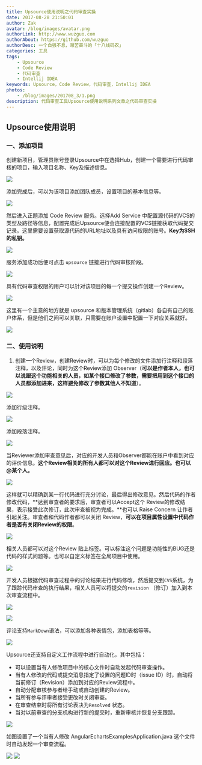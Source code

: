 ```yaml
---
title: Upsource使用说明之代码审查实操
date: 2017-08-28 21:50:01 
author: Zak
avatar: /blog/images/avatar.png
authorLink: http://www.wuzguo.com
authorAbout: https://github.com/wuzguo
authorDesc: 一个自强不息，艰苦奋斗的「十八线码农」
categories: 工具
tags: 
	- Upsource
	- Code Review
	- 代码审查
	- Intellij IDEA
keywords: Upsource，Code Review，代码审查，Intellij IDEA
photos:
	- /blog/images/201708_3/1.png
description: 代码审查工具Upsource使用说明系列文章之代码审查实操
---
```



## Upsource使用说明

### 一、添加项目

创建新项目，管理员账号登录Upsource中在选择Hub，创建一个需要进行代码审核的项目，输入项目名称、Key及描述信息。

![](/blog/images/201708_3/1.png)

添加完成后，可以为该项目添加团队成员，设置项目的基本信息等。

![](/blog/images/201708_3/2.png)

然后进入正题添加 Code Review 服务。选择Add Service 中配置源代码的VCS的类型及路径等信息，配置完成后Upsource便会连接配置的VCS链接获取代码提交记录。这里需要设置获取源代码的URL地址以及具有访问权限的账号。**Key为SSH的私钥。**

![](/blog/images/201708_3/3.png)

服务添加成功后便可点击 `upsource` 链接进行代码审核阶段。

![](/blog/images/201708_3/4.png)

具有代码审查权限的用户可以针对该项目的每一个提交操作创建一个Review。

![](/blog/images/201708_3/5.png)

这里有一个主意的地方就是 upsource 和版本管理系统（gitlab）各自有自己的账户体系，但是他们之间可以关联，只需要在账户设置中配置一下对应关系就好。

![](/blog/images/201708_3/6.png)


### 二、使用说明

1. 创建一个Review，创建Review时，可以为每个修改的文件添加行注释和段落注释，以及评论，同时为这个Review添加 Observer（**可以是作者本人，也可以说跟这个功能相关的人员，如某个接口修改了参数，需要把用到这个接口的人员都添加进来，这样避免修改了参数其他人不知道**）。

![](/blog/images/201708_3/7.png)

添加行级注释。

![](/blog/images/201708_3/8.png)

添加段落注释。

![](/blog/images/201708_3/9.png)

当Reviewer添加审查意见后，对应的开发人员和Observer都能在账户中看到对应的评价信息。**这个Review相关的所有人都可以对这个Review进行回应。也可以@某个人。**

![](/blog/images/201708_3/11.png)

这样就可以精确到某一行代码进行充分讨论，最后得出修改意见。然后代码的作者修改代码，**达到审查者的要求后，审查者可以Accept这个 Review的修改结果，表示接受此次修订，此次审查被视为完成。**也可以 Raise Concern 让作者引起关注。审查者和代码作者都可以关闭 Review，**可以在项目属性设置中代码作者是否有关闭Review的权限**。

![](/blog/images/201708_3/12.png)

相关人员都可以对这个Review 贴上标签。可以标注这个问题是功能性的BUG还是代码的样式问题等。也可以自定义标签在全局项目中使用。

![](/blog/images/201708_3/13.png)

开发人员根据代码审查过程中的讨论结果进行代码修改，然后提交到`CVS`系统，为了跟踪代码审查的执行结果，相关人员可以将提交的`revision` （修订）加入到本次审查流程中。

![](/blog/images/201708_3/14.png)

![](/blog/images/201708_3/16.png)

评论支持`MarkDown`语法，可以添加各种表情包，添加表格等等。

![](/blog/images/201708_3/17.png)



Upsource还支持自定义工作流程中进行自动化，其中包括：

- 可以设置当有人修改项目中的核心文件时自动发起代码审查操作。
- 当有人修改的代码或提交消息指定了设置的问题ID时（issue ID）时，自动将当前修订（Revision）添加到对应的Review流程中。
- 自动分配审核参与者给手动或自动创建的Review。
- 当所有参与评审者接受更改时关闭审查。
- 在审查结束时将所有讨论表决为`Resolved` 状态。
- 当对以前审查的分支机构进行新的提交时，重新审核并恢复分支跟踪。

![](/blog/images/201708_3/63.png)

如图设置了一个当有人修改 AngularEchartsExamplesApplication.java 这个文件时自动发起一个审查流程。

![](/blog/images/201708_3/65.png)
![](/blog/images/201708_3/64.png)

